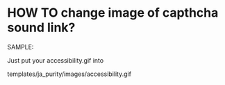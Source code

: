 # HOW TO change image of capthcha sound link? #

SAMPLE:

Just put your accessibility.gif into

templates/ja\_purity/images/accessibility.gif